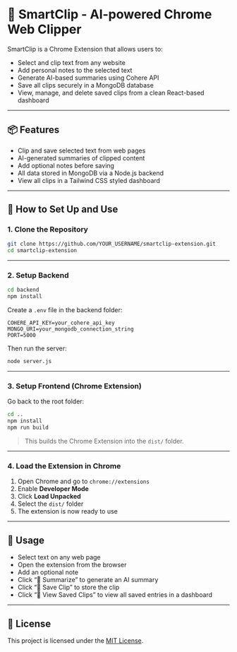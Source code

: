 


# 🧠 SmartClip - AI-powered Chrome Web Clipper

SmartClip is a Chrome Extension that allows users to:
- Select and clip text from any website
- Add personal notes to the selected text
- Generate AI-based summaries using Cohere API
- Save all clips securely in a MongoDB database
- View, manage, and delete saved clips from a clean React-based dashboard

---

## 📦 Features

- Clip and save selected text from web pages
- AI-generated summaries of clipped content
- Add optional notes before saving
- All data stored in MongoDB via a Node.js backend
- View all clips in a Tailwind CSS styled dashboard

---

## 🚀 How to Set Up and Use

### 1. Clone the Repository

```bash
git clone https://github.com/YOUR_USERNAME/smartclip-extension.git
cd smartclip-extension
````

---

### 2. Setup Backend

```bash
cd backend
npm install
```

Create a `.env` file in the backend folder:

```env
COHERE_API_KEY=your_cohere_api_key
MONGO_URI=your_mongodb_connection_string
PORT=5000
```

Then run the server:

```bash
node server.js
```

---

### 3. Setup Frontend (Chrome Extension)

Go back to the root folder:

```bash
cd ..
npm install
npm run build
```

> This builds the Chrome Extension into the `dist/` folder.

---

### 4. Load the Extension in Chrome

1. Open Chrome and go to `chrome://extensions`
2. Enable **Developer Mode**
3. Click **Load Unpacked**
4. Select the `dist/` folder
5. The extension is now ready to use

---

## 📂 Usage

* Select text on any web page
* Open the extension from the browser
* Add an optional note
* Click “🧠 Summarize” to generate an AI summary
* Click “💾 Save Clip” to store the clip
* Click “📂 View Saved Clips” to view all saved entries in a dashboard

---
## 📜 License

This project is licensed under the [MIT License](LICENSE).


